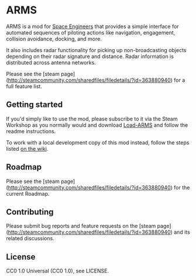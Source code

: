 # ARMS
ARMS is a mod for [Space Engineers](http://www.spaceengineersgame.com/)
that provides a simple interface for automated sequences of piloting actions
like navigation, engagement, collision avoidance, docking, and more.

It also includes radar functionality for picking up non-broadcasting objects
depending on their radar signature and distance. Radar information is
distributed across antenna networks.

Please see the [steam page]
(http://steamcommunity.com/sharedfiles/filedetails/?id=363880940) for a full
feature list.

## Getting started
If you'd simply like to use the mod, please subscribe to it via the Steam
Workshop as you normally would and download [Load-ARMS](https://github.com/Rynchodon/Load-ARMS) and follow the readme instructions.

To work with a local development copy of this mod instead, follow the steps
listed [on the wiki](https://github.com/Rynchodon/Autopilot/wiki/Developing-Autopilot).

## Roadmap

Please see the [steam page]
(http://steamcommunity.com/sharedfiles/filedetails/?id=363880940) for the
current Roadmap.

## Contributing

Please submit bug reports and feature requests on the [steam page]
(http://steamcommunity.com/sharedfiles/filedetails/?id=363880940) and its related
discussions.

## License
CC0 1.0 Universal (CC0 1.0), see LICENSE.
